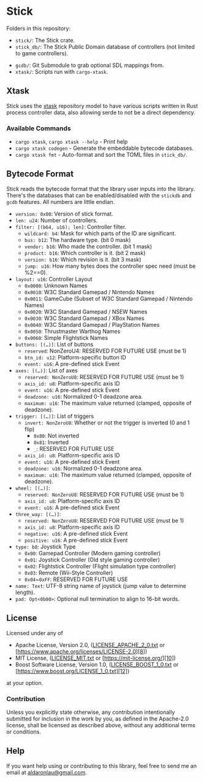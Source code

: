 # Stick
Folders in this repository:
 - `stick/`: The Stick crate.
 - `stick_db/`: The Stick Public Domain database of controllers (not limited
   to game controllers).
<!-- - `fmt/`: Formatting for the Stick database.
 - `map/`: Code to import the SDL Game Controller ZLib database of controllers. -->
 - `gcdb/`: Git Submodule to grab optional SDL mappings from.
 - `xtask/`: Scripts run with `cargo-xtask`.

## Xtask
Stick uses the [xtask](https://github.com/matklad/cargo-xtask) repository model
to have various scripts written in Rust process controller data, also allowing
serde to not be a direct dependency.

### Available Commands
 - `cargo xtask`, `cargo xtask --help` - Print help
 - `cargo xtask codegen` - Generate the embeddable bytecode databases.
 - `cargo xtask fmt` - Auto-format and sort the TOML files in `stick_db/`.

## Bytecode Format
Stick reads the bytecode format that the library user inputs into the library.
There's the databases that can be enabled/disabled with the `stickdb` and `gcdb`
features.  All numbers are little endian.

 - `version: 0x00`: Version of stick format.
 - `len: u24`: Number of controllers.
 - `filter: [(b64, u16); len]`: Controller filter.
   - `wildcard: b4`: Mask for which parts of the ID are significant.
   - `bus: b12`: The hardware type. (bit 0 mask)
   - `vendor: b16`: Who made the controller. (bit 1 mask)
   - `product: b16`: Which controller is it. (bit 2 mask)
   - `version: b16`: Which revision is it. (bit 3 mask)
   - `jump: u16`: How many bytes does the controller spec need (must be %2==0).
 - `layout: u16`: Controller Layout
   - `0x0000`: Unknown Names
   - `0x0010`: W3C Standard Gamepad / Nintendo Names
   - `0x0011`: GameCube (Subset of W3C Standard Gamepad / Nintendo Names)
   - `0x0020`: W3C Standard Gamepad / NSEW Names
   - `0x0030`: W3C Standard Gamepad / XBox Names
   - `0x0040`: W3C Standard Gamepad / PlayStation Names
   - `0x0050`: Thrustmaster Warthog Names
   - `0x0060`: Simple Flightstick Names
 - `buttons: [(…)]`: List of buttons
   - `reserved`: NonZeroU4: RESERVED FOR FUTURE USE (must be 1)
   - `btn_id: u12`: Platform-specific button ID
   - `event: u16`: A pre-defined stick Event
 - `axes: [(…)]`: List of axes
   - `reserved: NonZeroU8`: RESERVED FOR FUTURE USE (must be 1)
   - `axis_id: u8`: Platform-specific axis ID
   - `event: u16`: A pre-defined stick Event
   - `deadzone: u16`: Normalized 0-1 deadzone area.
   - `maximum: u16`: The maximum value returned (clamped, opposite of deadzone).
 - `trigger: [(…)]`: List of triggers
   - `invert: NonZeroU8`: Whether or not the trigger is inverted (0 and 1 flip)
     - `0x80`: Not inverted
     - `0x81`: Inverted
     - `_`: RESERVED FOR FUTURE USE
   - `axis_id: u8`: Platform-specific axis ID
   - `event: u16`: A pre-defined stick Event
   - `deadzone: u16`: Normalized 0-1 deadzone area.
   - `maximum: u16`: The maximum value returned (clamped, opposite of deadzone).
 - `wheel: [(…)]`:
   - `reserved: NonZeroU8`: RESERVED FOR FUTURE USE (must be 1)
   - `axis_id: u8`: Platform-specific axis ID
   - `event: u16`: A pre-defined stick Event
 - `three_way: [(…)]`:
   - `reserved: NonZeroU8`: RESERVED FOR FUTURE USE (must be 1)
   - `axis_id: u8`: Platform-specific axis ID
   - `negative: u16`: A pre-defined stick Event
   - `positive: u16`: A pre-defined stick Event
 - `type: b8`: Joystick Type
   - `0x00`: Gamepad Controller (Modern gaming controller)
   - `0x01`: Joystick Controller (Old style gaming controller)
   - `0x02`: Flightstick Controller (Flight simulation type controller)
   - `0x03`: Remote (Wii-Style Controller)
   - `0x04`~`0xFF`: RESERVED FOR FUTURE USE
 - `name: Text`: UTF-8 string name of joystick (jump value to determine length).
 - `pad: Opt<0b00>`: Optional null termination to align to 16-bit words.

## License
Licensed under any of
 - Apache License, Version 2.0, ([LICENSE_APACHE_2_0.txt][7]
   or [https://www.apache.org/licenses/LICENSE-2.0][8])
 - MIT License, ([LICENSE_MIT.txt][9] or [https://mit-license.org/][10])
 - Boost Software License, Version 1.0, ([LICENSE_BOOST_1_0.txt][11]
   or [https://www.boost.org/LICENSE_1_0.txt][12])

at your option.

### Contribution
Unless you explicitly state otherwise, any contribution intentionally submitted
for inclusion in the work by you, as defined in the Apache-2.0 license, shall be
licensed as described above, without any additional terms or conditions.

## Help
If you want help using or contributing to this library, feel free to send me an
email at [aldaronlau@gmail.com][13].

[7]: https://github.com/libcala/stick/blob/main/LICENSE_APACHE_2_0.txt
[8]: https://www.apache.org/licenses/LICENSE-2.0
[9]: https://github.com/libcala/stick/blob/main/LICENSE_MIT.txt
[10]: https://mit-license.org/
[11]: https://github.com/libcala/stick/blob/main/LICENSE_BOOST_1_0.txt
[12]: https://www.boost.org/LICENSE_1_0.txt
[13]: mailto:aldaronlau@gmail.com
